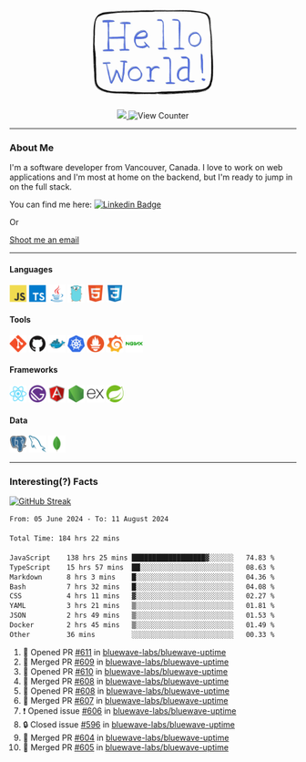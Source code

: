 <div align="center">
    <img src="./img/hello_world.webp" height="200px" width="">
    <div>
        <a href="https://www.linkedin.com/in/ajhollid">
            <img src="https://img.shields.io/badge/LinkedIn-blue"/>
        </a>
        <img src="https://komarev.com/ghpvc/?username=ajhollid&color=yellow" alt="View Counter">
    </div>
</div>

---

### About Me

I'm a software developer from Vancouver, Canada. I love to work on web applications and I'm most at home on the backend, but I'm ready to jump in on the full stack.

You can find me here: [![Linkedin Badge](https://img.shields.io/badge/-ajhollid-blue?style=flat&logo=Linkedin&logoColor=white)](https://www.linkedin.com/in/ajhollid)

Or

[Shoot me an email](mailto:ajhollid@gmail.com)

---

#### Languages

<div>
    <img src="./img/devicons/javascript-original.svg" width=30 height=30 alt="JavaScript">
    <img src="/img/devicons/typescript-original.svg" width=30 height=30 alt="TypeScript">
    <img src="./img/devicons/java-original.svg" width=30 height=30 alt="Java">
    <img src="./img/devicons/go-original.svg" width=30 height=30 alt="Golang">
    <img src="./img/devicons/html5-original.svg" width=30 height=30 alt="HTML 5">
    <img src="./img/devicons/css3-original.svg" width=30 height=30 alt="CSS 3">
</div>

#### Tools

<div>
    <img src="./img/devicons/git-original.svg" width=30 height=30 alt="Git">
    <img src="./img/devicons/github-original.svg" width=30 height=30 alt="Github">
    <img src="./img/devicons/docker-original.svg" width=30 
    height=30 alt="Docker">
    <img src="./img/devicons/kubernetes-original.svg" width=30 height=30 alt="K8">
    <img src="./img/devicons/prometheus-original.svg" width=30 height=30 alt="Prometheus">
    <img src="./img/devicons/grafana-original.svg" width=30 height=30 alt="Grafana">
    <img src="./img/devicons/nginx-original.svg" width=30 height=30 alt="Nginx">
</div>

#### Frameworks

<div>
    <img src="./img/devicons/react-original.svg" width=30 height=30 alt="React">
    <img src="./img/devicons/gatsby-original.svg" width=30 height=30 alt="Gatsby">
    <img src="./img/devicons/angularjs-original.svg" width=30 height=30 alt="AngularJS">
    <img src="./img/devicons/nodejs-original.svg" width=30 height=30 alt="NodeJS">
    <img src="./img/devicons/express-original.svg" width=30 height=30 alt="Express">
    <img src="./img/devicons/spring-original.svg" width=30 height=30 alt="Spring">
</div>

#### Data

<div>
    <img src="./img/devicons/postgresql-original.svg" width=30 height=30 alt="Postgresql">
    <img src="./img/devicons/mysql-original.svg" width=30 height=30 alt="Mysql">
    <img src="./img/devicons/mongodb-original.svg" width=30 height=30 alt="MongoDB">
</div>

---

### Interesting(?) Facts

[![GitHub Streak](http://github-readme-streak-stats.herokuapp.com?user=ajhollid)](https://git.io/streak-stats)

 <!--START_SECTION:waka-->

```txt
From: 05 June 2024 - To: 11 August 2024

Total Time: 184 hrs 22 mins

JavaScript    138 hrs 25 mins ██████████████████▓░░░░░░   74.83 %
TypeScript    15 hrs 57 mins  ██░░░░░░░░░░░░░░░░░░░░░░░   08.63 %
Markdown      8 hrs 3 mins    █░░░░░░░░░░░░░░░░░░░░░░░░   04.36 %
Bash          7 hrs 32 mins   █░░░░░░░░░░░░░░░░░░░░░░░░   04.08 %
CSS           4 hrs 11 mins   ▓░░░░░░░░░░░░░░░░░░░░░░░░   02.27 %
YAML          3 hrs 21 mins   ▒░░░░░░░░░░░░░░░░░░░░░░░░   01.81 %
JSON          2 hrs 49 mins   ▒░░░░░░░░░░░░░░░░░░░░░░░░   01.53 %
Docker        2 hrs 45 mins   ▒░░░░░░░░░░░░░░░░░░░░░░░░   01.49 %
Other         36 mins         ░░░░░░░░░░░░░░░░░░░░░░░░░   00.33 %
```

<!--END_SECTION:waka-->


<!--START_SECTION:activity-->
1. 💪 Opened PR [#611](https://github.com/bluewave-labs/bluewave-uptime/pull/611) in [bluewave-labs/bluewave-uptime](https://github.com/bluewave-labs/bluewave-uptime)
2. 🎉 Merged PR [#609](https://github.com/bluewave-labs/bluewave-uptime/pull/609) in [bluewave-labs/bluewave-uptime](https://github.com/bluewave-labs/bluewave-uptime)
3. 💪 Opened PR [#610](https://github.com/bluewave-labs/bluewave-uptime/pull/610) in [bluewave-labs/bluewave-uptime](https://github.com/bluewave-labs/bluewave-uptime)
4. 🎉 Merged PR [#608](https://github.com/bluewave-labs/bluewave-uptime/pull/608) in [bluewave-labs/bluewave-uptime](https://github.com/bluewave-labs/bluewave-uptime)
5. 💪 Opened PR [#608](https://github.com/bluewave-labs/bluewave-uptime/pull/608) in [bluewave-labs/bluewave-uptime](https://github.com/bluewave-labs/bluewave-uptime)
6. 🎉 Merged PR [#607](https://github.com/bluewave-labs/bluewave-uptime/pull/607) in [bluewave-labs/bluewave-uptime](https://github.com/bluewave-labs/bluewave-uptime)
7. ❗ Opened issue [#606](https://github.com/bluewave-labs/bluewave-uptime/issues/606) in [bluewave-labs/bluewave-uptime](https://github.com/bluewave-labs/bluewave-uptime)
8. 🔒 Closed issue [#596](https://github.com/bluewave-labs/bluewave-uptime/issues/596) in [bluewave-labs/bluewave-uptime](https://github.com/bluewave-labs/bluewave-uptime)
9. 🎉 Merged PR [#604](https://github.com/bluewave-labs/bluewave-uptime/pull/604) in [bluewave-labs/bluewave-uptime](https://github.com/bluewave-labs/bluewave-uptime)
10. 🎉 Merged PR [#605](https://github.com/bluewave-labs/bluewave-uptime/pull/605) in [bluewave-labs/bluewave-uptime](https://github.com/bluewave-labs/bluewave-uptime)
<!--END_SECTION:activity-->
